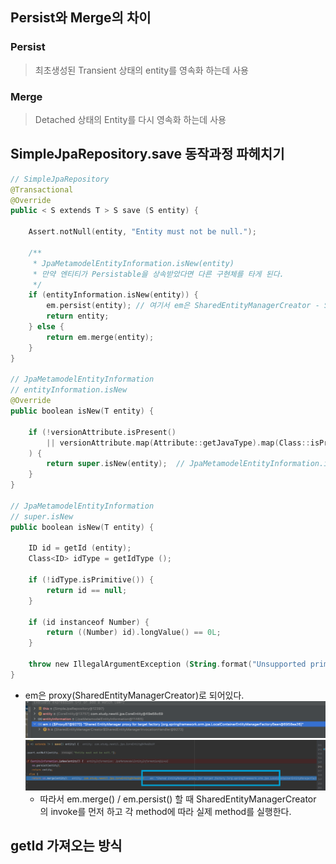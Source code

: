 ## Persist와 Merge의 차이

### Persist

> 최초생성된 Transient 상태의 entity를 영속화 하는데 사용

### Merge

> Detached 상태의 Entity를 다시 영속화 하는데 사용

## SimpleJpaRepository.save 동작과정 파헤치기

```kotlin
// SimpleJpaRepository
@Transactional
@Override
public < S extends T > S save (S entity) {

    Assert.notNull(entity, "Entity must not be null.");

    /**
     * JpaMetamodelEntityInformation.isNew(entity)
     * 만약 엔티티가 Persistable을 상속받았다면 다른 구현체를 타게 된다.
     */
    if (entityInformation.isNew(entity)) {
        em.persist(entity); // 여기서 em은 SharedEntityManagerCreator - SharedEntityManagerInvocationHandler (proxy)
        return entity;
    } else {
        return em.merge(entity);
    }
}

// JpaMetamodelEntityInformation
// entityInformation.isNew
@Override
public boolean isNew(T entity) {

    if (!versionAttribute.isPresent()
        || versionAttribute.map(Attribute::getJavaType).map(Class::isPrimitive).orElse(false)
    ) {
        return super.isNew(entity);  // JpaMetamodelEntityInformation.isNew(entity)
    }
}

// JpaMetamodelEntityInformation
// super.isNew
public boolean isNew(T entity) {

    ID id = getId (entity);
    Class<ID> idType = getIdType ();

    if (!idType.isPrimitive()) {
        return id == null;
    }

    if (id instanceof Number) {
        return ((Number) id).longValue() == 0L;
    }

    throw new IllegalArgumentException (String.format("Unsupported primitive id type %s!", idType));
}


```

- em은 proxy(SharedEntityManagerCreator)로 되어있다.
  ![img_1.png](img_1.png)
  ![img.png](img.png)
    - 따라서 em.merge() / em.persist() 할 때 SharedEntityManagerCreator 의 invoke를 먼저 하고 각 method에 따라 실제 method를 실행한다.


## getId 가져오는 방식